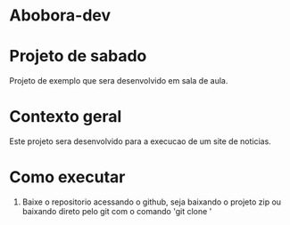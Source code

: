# Abobora-dev
# Projeto de sabado
Projeto de exemplo que sera desenvolvido em sala de aula.

# Contexto geral
Este projeto sera desenvolvido para a execucao de um site de noticias. 
# Como executar 
1. Baixe o repositorio acessando o github, seja baixando o projeto zip ou baixando direto pelo git com o comando 'git clone <nome do repositorio>'